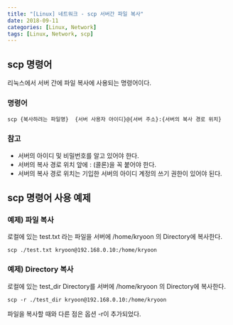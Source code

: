 ```yaml
---
title: "[Linux] 네트워크 - scp 서버간 파일 복사"
date: 2018-09-11
categories: [Linux, Network]
tags: [Linux, Network, scp]
---
```


## scp 명령어
리눅스에서 서버 간에 파일 복사에 사용되는 명령어이다.

### 명령어
```
scp {복사하려는 파일명}  {서버 사용자 아이디}@{서버 주소}:{서버의 복사 경로 위치}
```

### 참고
- 서버의 아이디 및 비밀번호를 알고 있어야 한다.
- 서버의 복사 경로 위치 앞에 : (콜론)을 꼭 붙어야 한다.
- 서버의 복사 경로 위치는 기입한 서버의 아이디 계정의 쓰기 권한이 있어야 된다.

## scp 명령어 사용 예제
### 예제) 파일 복사
로컬에 있는 test.txt 라는 파일을 서버에 /home/kryoon 의 Directory에 복사한다.
```
scp ./test.txt kryoon@192.168.0.10:/home/kryoon
```

### 예제) Directory 복사
로컬에 있는 test_dir Directory를 서버에 /home/kryoon 의 Directory에 복사한다.
```
scp -r ./test_dir kryoon@192.168.0.10:/home/kryoon
```

파일을 복사할 때와 다른 점은 옵션 -r이 추가되었다.